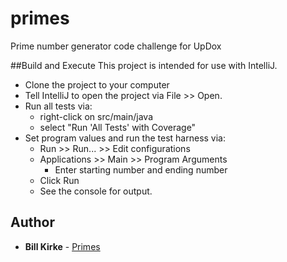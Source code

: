 # primes
Prime number generator code challenge for UpDox

##Build and Execute
This project is intended for use with IntelliJ.
* Clone the project to your computer
* Tell IntelliJ to open the project via File >> Open.
* Run all tests via: 
  * right-click on src/main/java
  * select "Run 'All Tests' with Coverage"
* Set program values and run the test harness via:
   * Run >> Run... >> Edit configurations
   * Applications >> Main >> Program Arguments
     * Enter starting number and ending number
   * Click Run
   * See the console for output.

## Author

* **Bill Kirke** - [Primes](https://github.com/wkirke/primes)
